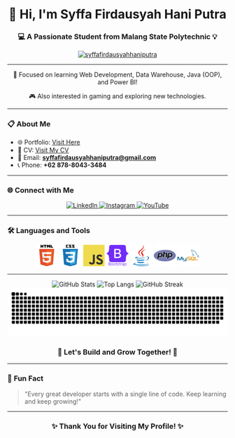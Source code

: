 <h1 align="center">👋 Hi, I'm Syffa Firdausyah Hani Putra</h1>
<h3 align="center">💻 A Passionate Student from Malang State Polytechnic 💡</h3>

<p align="center">
  <a href="https://github.com/syffafirdausyahhaniputra">
    <img src="https://komarev.com/ghpvc/?username=syffafirdausyahhaniputra&label=🌟+Profile+Views+🌟&color=brightgreen&style=for-the-badge" alt="syffafirdausyahhaniputra" />
  </a>
</p>

---

<div align="center">
  <p>🎯 Focused on learning Web Development, Data Warehouse, Java (OOP), and Power BI!</p>
  <p>🎮 Also interested in gaming and exploring new technologies.</p>
</div>

---

### 📋 **About Me**

- 🌐 Portfolio: [Visit Here](https://syffafirdausyahhaniputra.github.io/)
- 📝 CV: [Visit My CV](https://drive.google.com/file/d/1VZublIbcYX0CxHDLSTaYN2Gs-A9D47vf/view?usp=sharing)
- 📩 Email: **syffafirdausyahhaniputra@gmail.com**
- 📞 Phone: **+62 878-8043-3484**

---

### 🌐 **Connect with Me**

<p align="center">
  <a href="https://www.linkedin.com/in/syffa-firdausyah-hani-putra-9616a1252/" target="_blank">
    <img src="https://img.shields.io/badge/LinkedIn-0077B5?style=for-the-badge&logo=linkedin&logoColor=white" alt="LinkedIn">
  </a>
  <a href="https://instagram.com/_syfmnwka" target="_blank">
    <img src="https://img.shields.io/badge/Instagram-E4405F?style=for-the-badge&logo=instagram&logoColor=white" alt="Instagram">
  </a>
  <a href="https://www.youtube.com/@syffafirdausyahhaniputra528" target="_blank">
    <img src="https://img.shields.io/badge/YouTube-FF0000?style=for-the-badge&logo=youtube&logoColor=white" alt="YouTube">
  </a>
</p>

---

### 🛠 **Languages and Tools**

<p align="center">
  <img src="https://raw.githubusercontent.com/devicons/devicon/master/icons/html5/html5-original-wordmark.svg" alt="HTML5" width="50" height="50"/>
  <img src="https://raw.githubusercontent.com/devicons/devicon/master/icons/css3/css3-original-wordmark.svg" alt="CSS3" width="50" height="50"/>
  <img src="https://raw.githubusercontent.com/devicons/devicon/master/icons/javascript/javascript-original.svg" alt="JavaScript" width="50" height="50"/>
  <img src="https://raw.githubusercontent.com/devicons/devicon/master/icons/bootstrap/bootstrap-plain-wordmark.svg" alt="Bootstrap" width="50" height="50"/>
  <img src="https://raw.githubusercontent.com/devicons/devicon/master/icons/java/java-original.svg" alt="Java" width="50" height="50"/>
  <img src="https://raw.githubusercontent.com/devicons/devicon/master/icons/php/php-original.svg" alt="PHP" width="50" height="50"/>
  <img src="https://raw.githubusercontent.com/devicons/devicon/master/icons/mysql/mysql-original-wordmark.svg" alt="MySQL" width="50" height="50"/>
</p>

---

<div align="center">
  <!-- GitHub Stats -->
  <img src="https://github-readme-stats.vercel.app/api?username=syffafirdausyahhaniputra&show_icons=true&theme=tokyonight&hide_border=true" alt="GitHub Stats" width="48%" height="195px"/>
  
  <!-- Most Used Languages -->
  <img src="https://github-readme-stats.vercel.app/api/top-langs/?username=syffafirdausyahhaniputra&layout=compact&show_icons=true&theme=tokyonight&hide_border=true&card_width=300" alt="Top Langs" width="48%" height="195px"/>
  
  <!-- Streak Stats -->
  <img src="https://github-readme-streak-stats.herokuapp.com/?user=syffafirdausyahhaniputra&theme=tokyonight&hide_border=true" alt="GitHub Streak" width="70%"/>

  <!-- Fancy Divider -->
  <img src="https://github.com/platane/snk/raw/output/github-contribution-grid-snake.svg" alt="snake animation" />

  <h3>🚀 Let's Build and Grow Together! 🚀</h3>
</div>

---

### 🎯 **Fun Fact**

> "Every great developer starts with a single line of code. Keep learning and keep growing!"

---

<div align="center">
    <h3>  ✨ Thank You for Visiting My Profile! ✨ </h3>
</div>
